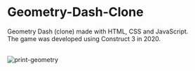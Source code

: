 # Geometry-Dash-Clone
Geometry Dash (clone) made with HTML, CSS and JavaScript.<br>
The game was developed using Construct 3 in 2020.<br><br>

![print-geometry](https://github.com/Pixelikas/Geometry-Dash-Clone/assets/67108278/f1d4d106-d998-4de4-83d8-f396cffc95f0)

